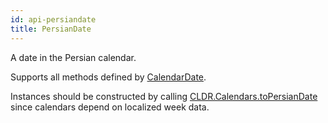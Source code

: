 ```yaml
---
id: api-persiandate
title: PersianDate
---
```


A date in the Persian calendar.

Supports all methods defined by [CalendarDate](api-calendardate.html).

Instances should be constructed by calling [CLDR.Calendars.toPersianDate](api-cldr-calendars.html#topersiandate)  since calendars depend on localized week data.
